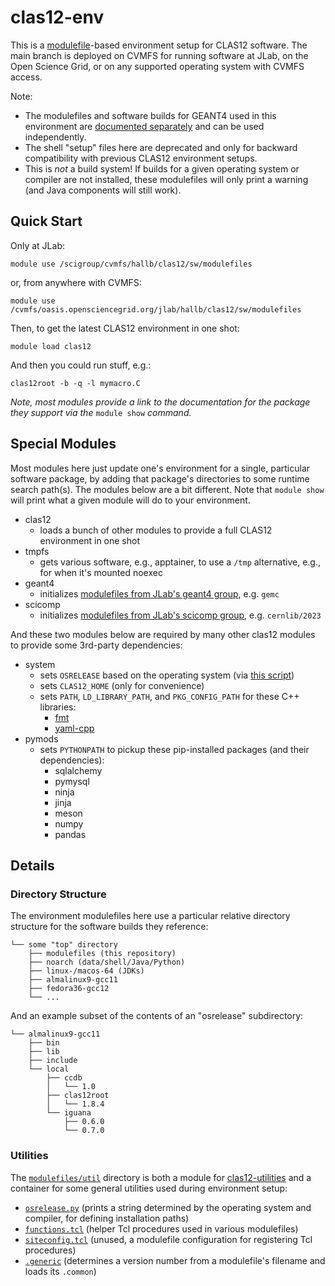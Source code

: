 # clas12-env
This is a [modulefile](https://modules.sourceforge.net/)-based environment setup for CLAS12 software.  The main branch is deployed on CVMFS for running software at JLab, on the Open Science Grid, or on any supported operating system with CVMFS access.

Note:
- The modulefiles and software builds for GEANT4 used in this environment are [documented separately](https://geant4.jlab.org/node/1) and can be used independently.
- The shell "setup" files here are deprecated and only for backward compatibility with previous CLAS12 environment setups.
- This is *not* a build system!  If builds for a given operating system or compiler are not installed, these modulefiles will only print a warning (and Java components will still work).

## Quick Start

Only at JLab:

`module use /scigroup/cvmfs/hallb/clas12/sw/modulefiles`

or, from anywhere with CVMFS:

`module use /cvmfs/oasis.opensciencegrid.org/jlab/hallb/clas12/sw/modulefiles`

Then, to get the latest CLAS12 environment in one shot:

`module load clas12`

And then you could run stuff, e.g.:

`clas12root -b -q -l mymacro.C`

*Note, most modules provide a link to the documentation for the package they support via the* `module show` *command.*

## Special Modules
Most modules here just update one's environment for a single, particular software package, by adding that package's directories to some runtime search path(s).  The modules below are a bit different.  Note that `module show` will print what a given module will do to your environment.
* clas12
  * loads a bunch of other modules to provide a full CLAS12 environment in one shot
* tmpfs
  * gets various software, e.g., apptainer, to use a `/tmp` alternative, e.g., for when it's mounted noexec
* geant4
  * initializes [modulefiles from JLab's geant4 group](https://geant4.jlab.org/node/1), e.g. `gemc`
* scicomp
  * initializes [modulefiles from JLab's scicomp group](https://jlab.servicenowservices.com/scicomp?id=kb_article_view&sysparm_article=KB0014671), e.g. `cernlib/2023`


And these two modules below are required by many other clas12 modules to provide some 3rd-party dependencies:
* system
  * sets `OSRELEASE` based on the operating system (via [this script](modulefiles/util/osrelease.py))
  * sets `CLAS12_HOME` (only for convenience)
  * sets `PATH`, `LD_LIBRARY_PATH`, and `PKG_CONFIG_PATH` for these C++ libraries:
    * [fmt](https://github.com/fmtlib/fmt)
    * [yaml-cpp](https://github.com/jbeder/yaml-cpp)
* pymods
  * sets `PYTHONPATH` to pickup these pip-installed packages (and their dependencies):
    * sqlalchemy
    * pymysql
    * ninja
    * jinja
    * meson
    * numpy
    * pandas

## Details
  
### Directory Structure
The environment modulefiles here use a particular relative directory structure for the software builds they reference:

```
└── some "top" directory
    ├── modulefiles (this repository)
    ├── noarch (data/shell/Java/Python)
    ├── linux-/macos-64 (JDKs)
    ├── almalinux9-gcc11
    ├── fedora36-gcc12
    └── ...
```

And an example subset of the contents of an "osrelease" subdirectory:
```
└── almalinux9-gcc11
    ├── bin
    ├── lib
    ├── include
    └── local
        ├── ccdb
        │   └── 1.0
        ├── clas12root
        │   └── 1.8.4
        └── iguana
            ├── 0.6.0
            └── 0.7.0
```

### Utilities
The [`modulefiles/util`](modulefiles/util) directory is both a module for [clas12-utilities](https://github.com/jeffersonlab/clas12-utilities) and a container for some general utilities used during environment setup:
- [`osrelease.py`](modulefiles/util/osrelease.py) (prints a string determined by the operating system and compiler, for defining installation paths)
- [`functions.tcl`](modulefiles/util/functions.tcl) (helper Tcl procedures used in various modulefiles)
- [`siteconfig.tcl`](modulefiles/util/siteconfig.tcl) (unused, a modulefile configuration for registering Tcl procedures)
- [`.generic`](modulefiles/util/.generic) (determines a version number from a modulefile's filename and loads its `.common`)
